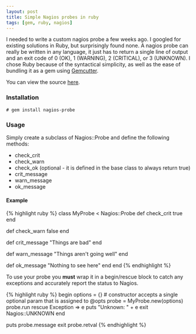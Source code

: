 ```yaml
---
layout: post
title: Simple Nagios probes in ruby
tags: [gem, ruby, nagios]
---
```


I needed to write a custom nagios probe a few weeks ago. I googled for existing solutions in Ruby, but surprisingly
found none. A nagios probe can really be written in any language, it just has to return a single line of output and
an exit code of 0 (OK), 1 (WARNING), 2 (CRITICAL), or 3 (UNKNOWN). I chose Ruby because of the syntactical simplicity,
as well as the ease of bundling it as a gem using [Gemcutter][1].

You can view the source [here][2].

### Installation

    # gem install nagios-probe
    
### Usage

Simply create a subclass of Nagios::Probe and define the following methods:

* check_crit
* check_warn
* check_ok (optional - it is defined in the base class to always return true)
* crit_message
* warn_message
* ok_message

#### Example

{% highlight ruby %}
class MyProbe < Nagios::Probe
  def check_crit
    true
  end

  def check_warn
    false
  end

  def crit_message
    "Things are bad"
  end

  def warn_message
    "Things aren't going well"
  end

  def ok_message
    "Nothing to see here"
  end
end
{% endhighlight %}
    
To use your probe you **must** wrap it in a begin/rescue block to catch any exceptions and accurately report the status
to Nagios.

{% highlight ruby %}
begin
  options = {} # constructor accepts a single optional param that is assigned to @opts
  probe = MyProbe.new(options)
  probe.run
rescue Exception => e
  puts "Unknown: " + e
  exit Nagios::UNKNOWN
end

puts probe.message
exit probe.retval
{% endhighlight %}

[1]: http://gems.rubyforge.org/
[2]: http://github.com/hobodave/nagios-probe